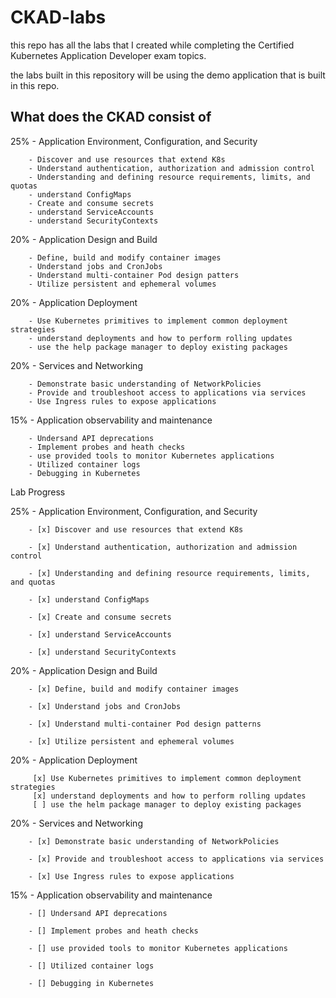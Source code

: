 # CKAD-labs
this repo has all the labs that I created while completing the Certified Kubernetes Application Developer exam topics.

the labs built in this repository will be using the demo application that is built in this repo.

## What does the CKAD consist of 
25% - Application Environment, Configuration, and Security

        - Discover and use resources that extend K8s 
        - Understand authentication, authorization and admission control 
        - Understanding and defining resource requirements, limits, and quotas 
        - understand ConfigMaps
        - Create and consume secrets 
        - understand ServiceAccounts
        - understand SecurityContexts

20% - Application Design and Build 

        - Define, build and modify container images 
        - Understand jobs and CronJobs 
        - Understand multi-container Pod design patters 
        - Utilize persistent and ephemeral volumes

20% - Application Deployment 

        - Use Kubernetes primitives to implement common deployment strategies 
        - understand deployments and how to perform rolling updates
        - use the help package manager to deploy existing packages 

20% - Services and Networking 

        - Demonstrate basic understanding of NetworkPolicies 
        - Provide and troubleshoot access to applications via services
        - Use Ingress rules to expose applications

15% - Application observability and maintenance 

        - Undersand API deprecations 
        - Implement probes and heath checks
        - use provided tools to monitor Kubernetes applications 
        - Utilized container logs 
        - Debugging in Kubernetes






Lab Progress

25% - Application Environment, Configuration, and Security

        - [x] Discover and use resources that extend K8s 

        - [x] Understand authentication, authorization and admission control 

        - [x] Understanding and defining resource requirements, limits, and quotas

        - [x] understand ConfigMaps

        - [x] Create and consume secrets 

        - [x] understand ServiceAccounts

        - [x] understand SecurityContexts

20% - Application Design and Build 

        - [x] Define, build and modify container images 

        - [x] Understand jobs and CronJobs 

        - [x] Understand multi-container Pod design patterns 

        - [x] Utilize persistent and ephemeral volumes

20% - Application Deployment 

         [x] Use Kubernetes primitives to implement common deployment strategies 
         [x] understand deployments and how to perform rolling updates
         [ ] use the helm package manager to deploy existing packages 

20% - Services and Networking 

        - [x] Demonstrate basic understanding of NetworkPolicies 

        - [x] Provide and troubleshoot access to applications via services

        - [x] Use Ingress rules to expose applications

15% - Application observability and maintenance 

        - [] Undersand API deprecations 

        - [] Implement probes and heath checks

        - [] use provided tools to monitor Kubernetes applications 

        - [] Utilized container logs 

        - [] Debugging in Kubernetes
